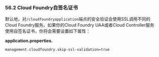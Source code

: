 ### 56.2 Cloud Foundry自签名证书

默认地，对`/cloudfoundryapplication`端点的安全验证会使用SSL调用不同的Cloud Foundry服务。如果你的Cloud Foundry UAA或者Cloud Controller服务使用自签名证书，你将会需要设置如下属性：

**application.properties.** 
```properties
management.cloudfoundry.skip-ssl-validation=true
```